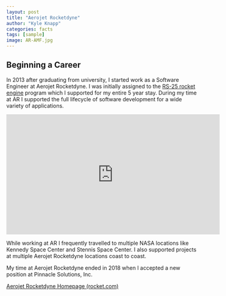```yaml
---
layout: post
title: "Aerojet Rocketdyne"
author: "Kyle Knapp"
categories: facts
tags: [sample]
image: AR-AMF.jpg
---
```


## Beginning a Career
In 2013 after graduating from university, I started work as a Software Engineer at Aerojet Rocketdyne. I was initially assigned to the [RS-25 rocket engine](https://en.wikipedia.org/wiki/RS-25) program which I supported for my entire 5 year stay. During my time at AR I supported the full lifecycle of software development for a wide variety of applications.


<iframe width="560" height="315" src="https://www.youtube-nocookie.com/embed/lFqfCDEp6iw" title="YouTube video player" frameborder="0" allow="accelerometer; autoplay; clipboard-write; encrypted-media; gyroscope; picture-in-picture" allowfullscreen></iframe>

While working at AR I frequently travelled to multiple NASA locations like Kennedy Space Center and Stennis Space Center. I also supported projects at multiple Aerojet Rocketdyne locations coast to coast. 

My time at Aerojet Rocketdyne ended in 2018 when I accepted a new position at Pinnacle Solutions, Inc.

[Aerojet Rocketdyne Homepage (rocket.com)](https://www.rocket.com/)